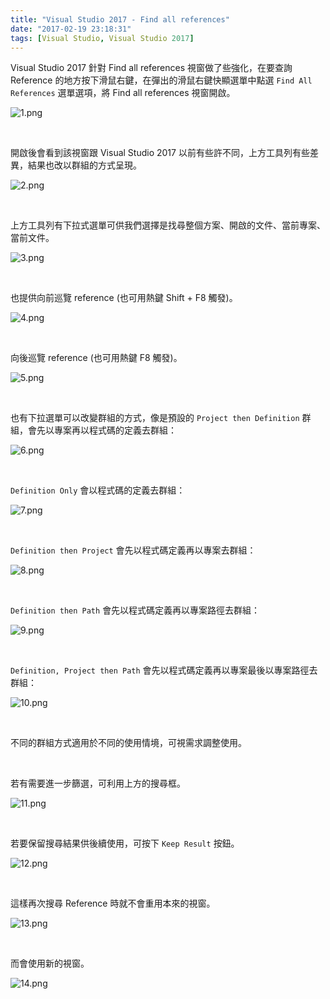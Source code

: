 ```yaml
---
title: "Visual Studio 2017 - Find all references"
date: "2017-02-19 23:18:31"
tags: [Visual Studio, Visual Studio 2017]
---
```



Visual Studio 2017 針對 Find all references 視窗做了些強化，在要查詢 Reference 的地方按下滑鼠右鍵，在彈出的滑鼠右鍵快顯選單中點選 `Find All References` 選單選項，將 Find all references 視窗開啟。  

<!-- More -->

![1.png](1.png)

<br/>


開啟後會看到該視窗跟 Visual Studio 2017 以前有些許不同，上方工具列有些差異，結果也改以群組的方式呈現。  

![2.png](2.png)

<br/>


上方工具列有下拉式選單可供我們選擇是找尋整個方案、開啟的文件、當前專案、當前文件。  

![3.png](3.png)

<br/>


也提供向前巡覽 reference (也可用熱鍵 Shift + F8 觸發)。  

![4.png](4.png)

<br/>


向後巡覽 reference (也可用熱鍵 F8 觸發)。  

![5.png](5.png)

<br/>


也有下拉選單可以改變群組的方式，像是預設的 `Project then Definition` 群組，會先以專案再以程式碼的定義去群組：    

![6.png](6.png)

<br/>


`Definition Only` 會以程式碼的定義去群組：  

![7.png](7.png)

<br/>


`Definition then Project` 會先以程式碼定義再以專案去群組：  

![8.png](8.png)

<br/>


`Definition then Path` 會先以程式碼定義再以專案路徑去群組：  

![9.png](9.png)

<br/>


`Definition, Project then Path` 會先以程式碼定義再以專案最後以專案路徑去群組：  

![10.png](10.png)

<br/>


不同的群組方式適用於不同的使用情境，可視需求調整使用。  

<br/>


若有需要進一步篩選，可利用上方的搜尋框。  

![11.png](11.png)

<br/>


若要保留搜尋結果供後續使用，可按下 `Keep Result` 按鈕。  

![12.png](12.png)

<br/>


這樣再次搜尋 Reference 時就不會重用本來的視窗。  

![13.png](13.png)

<br/>


而會使用新的視窗。  

![14.png](14.png)

<br/>
